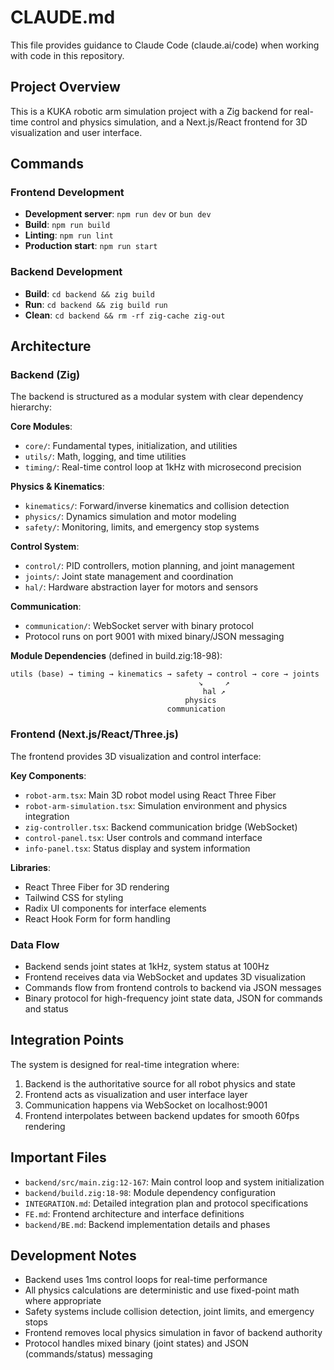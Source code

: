 # CLAUDE.md

This file provides guidance to Claude Code (claude.ai/code) when working with code in this repository.

## Project Overview

This is a KUKA robotic arm simulation project with a Zig backend for real-time control and physics simulation, and a Next.js/React frontend for 3D visualization and user interface.

## Commands

### Frontend Development
- **Development server**: `npm run dev` or `bun dev`
- **Build**: `npm run build`
- **Linting**: `npm run lint`
- **Production start**: `npm run start`

### Backend Development
- **Build**: `cd backend && zig build`
- **Run**: `cd backend && zig build run`
- **Clean**: `cd backend && rm -rf zig-cache zig-out`

## Architecture

### Backend (Zig)
The backend is structured as a modular system with clear dependency hierarchy:

**Core Modules**:
- `core/`: Fundamental types, initialization, and utilities
- `utils/`: Math, logging, and time utilities
- `timing/`: Real-time control loop at 1kHz with microsecond precision

**Physics & Kinematics**:
- `kinematics/`: Forward/inverse kinematics and collision detection
- `physics/`: Dynamics simulation and motor modeling
- `safety/`: Monitoring, limits, and emergency stop systems

**Control System**:
- `control/`: PID controllers, motion planning, and joint management
- `joints/`: Joint state management and coordination
- `hal/`: Hardware abstraction layer for motors and sensors

**Communication**:
- `communication/`: WebSocket server with binary protocol
- Protocol runs on port 9001 with mixed binary/JSON messaging

**Module Dependencies** (defined in build.zig:18-98):
```
utils (base) → timing → kinematics → safety → control → core → joints
                                          ↘     ↗
                                           hal ↗
                                       physics
                                   communication
```

### Frontend (Next.js/React/Three.js)
The frontend provides 3D visualization and control interface:

**Key Components**:
- `robot-arm.tsx`: Main 3D robot model using React Three Fiber
- `robot-arm-simulation.tsx`: Simulation environment and physics integration
- `zig-controller.tsx`: Backend communication bridge (WebSocket)
- `control-panel.tsx`: User controls and command interface
- `info-panel.tsx`: Status display and system information

**Libraries**:
- React Three Fiber for 3D rendering
- Tailwind CSS for styling
- Radix UI components for interface elements
- React Hook Form for form handling

### Data Flow
- Backend sends joint states at 1kHz, system status at 100Hz
- Frontend receives data via WebSocket and updates 3D visualization
- Commands flow from frontend controls to backend via JSON messages
- Binary protocol for high-frequency joint state data, JSON for commands and status

## Integration Points

The system is designed for real-time integration where:
1. Backend is the authoritative source for all robot physics and state
2. Frontend acts as visualization and user interface layer
3. Communication happens via WebSocket on localhost:9001
4. Frontend interpolates between backend updates for smooth 60fps rendering

## Important Files

- `backend/src/main.zig:12-167`: Main control loop and system initialization
- `backend/build.zig:18-98`: Module dependency configuration
- `INTEGRATION.md`: Detailed integration plan and protocol specifications
- `FE.md`: Frontend architecture and interface definitions
- `backend/BE.md`: Backend implementation details and phases

## Development Notes

- Backend uses 1ms control loops for real-time performance
- All physics calculations are deterministic and use fixed-point math where appropriate
- Safety systems include collision detection, joint limits, and emergency stops
- Frontend removes local physics simulation in favor of backend authority
- Protocol handles mixed binary (joint states) and JSON (commands/status) messaging
